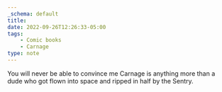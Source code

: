 ```yaml
---
_schema: default
title:
date: 2022-09-26T12:26:33-05:00
tags:
    - Comic books
    - Carnage
type: note
---
```

You will never be able to convince me Carnage is anything more than a dude who got flown into space and ripped in half by the Sentry.
